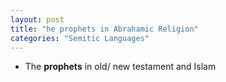 ```yaml
---
layout: post
title: "he prophets in Abrahamic Religion"
categories: "Semitic Languages"
---
```


- The **prophets** in old/ new testament and Islam



